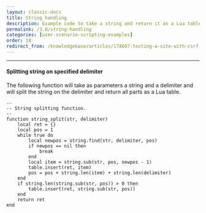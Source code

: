 ```yaml
---
layout: classic-docs
title: String handling
description: Example code to take a string and return it as a Lua table
permalink: /3.0/string-handling
categories: [user-scenario-scripting-examples]
order: 18
redirect_from: /knowledgebase/articles/174607-testing-a-site-with-csrf-token-or-viewstate
---
```


***

#### Splitting string on specified delimiter
The following function will take as parameters a string and a delimiter and will split the string on the delimiter and return all parts as a Lua table.
```
--
-- String splitting function.
--
function string_split(str, delimiter)
    local ret = {}
    local pos = 1
    while true do
        local newpos = string.find(str, delimiter, pos)
        if newpos == nil then
            break
        end
        local item = string.sub(str, pos, newpos - 1)
        table.insert(ret, item)
        pos = pos + string.len(item) + string.len(delimiter)
    end
    if string.len(string.sub(str, pos)) > 0 then
        table.insert(ret, string.sub(str, pos))
    end
    return ret
end
```
